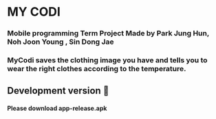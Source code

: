 # MY CODI #
### Mobile programming Term Project Made by Park Jung Hun, Noh Joon Young , Sin Dong Jae ### 
### MyCodi saves the clothing image you have and tells you to wear the right clothes according to the temperature. ###
## Development version 🔨 ##
#### Please download app-release.apk ####
